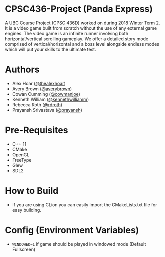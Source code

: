 # CPSC436-Project (Panda Express)
A UBC Course Project (CPSC 436D) worked on during 2018 Winter Term 2. It is a video game built from scratch
without the use of any external game engines. The video game is an infinite runner involving 
both horizontal/vertical scrolling gameplay. We offer a detailed story mode comprised of vertical/horizontal and a boss level
alongside endless modes which will put your skills to the ultimate test.

# Authors
- Alex Hoar ([@thealexhoar](https://github.com/thealexhoar))
- Avery Brown ([@averybrown](https://github.com/averybrown))
- Cowan Cumming ([@cowmanjoe](https://github.com/cowmanjoe))
- Kenneth William ([@kennethwilliamm](https://github.com/kennethwilliamm))
- Rebecca Roth ([@rdroth](https://github.com/rdroth))
- Prayansh Srivastava ([@prayansh](https://github.com/prayansh))

# Pre-Requisites
- C++ 11
- CMake
- OpenGL
- FreeType
- Glew
- SDL2

# How to Build
- If you are using CLion you can easily import the CMakeLists.txt file for easy building.

# Config (Environment Variables)
- `WINDOWED=1` if game should be played in windowed mode (Default Fullscreen)


